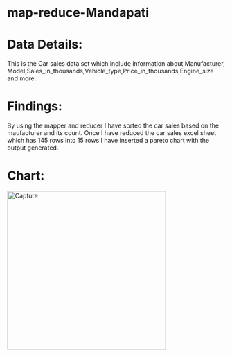 # map-reduce-Mandapati

# Data Details:
 This is the Car sales data set which include information about Manufacturer, Model,Sales_in_thousands,Vehicle_type,Price_in_thousands,Engine_size and more.

# Findings:
 By using the mapper and reducer I have sorted the car sales based on the maufacturer and its count. Once I have reduced the car sales excel sheet which has 145 rows into 15 rows I have inserted a pareto chart with the output generated.

# Chart:
<img width="366" alt="Capture" src="https://user-images.githubusercontent.com/77813935/152587611-a18d623b-6f60-4dec-bbd5-3fe14325ee55.PNG">




